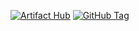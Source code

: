 [![Artifact Hub](https://img.shields.io/endpoint?url=https://artifacthub.io/badge/repository/chart-service)](https://artifacthub.io/packages/search?repo=chart-service)
[![GitHub Tag](https://img.shields.io/github/tag-date/punkerside/chart-service.svg?style=plastic)](https://github.com/punkerside/chart-service/tags/)
